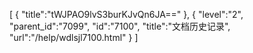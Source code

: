 [
	{
		"title":"tWJPAO9lvS3burKJvQn6JA=="
	},
	{
		"level":"2",
		"parent_id":"7099",
		"id":"7100",
		"title":"文档历史记录",
		"url":"/help/wdlsjl7100.html"
	}
]